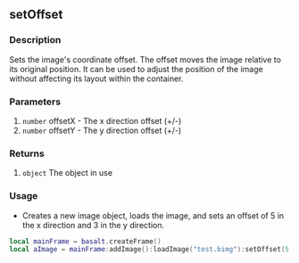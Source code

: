 ## setOffset

### Description

Sets the image's coordinate offset. The offset moves the image relative to its original position. It can be used to adjust the position of the image without affecting its layout within the container.

### Parameters

1. `number` offsetX - The x direction offset (+/-)
2. `number` offsetY - The y direction offset (+/-)

### Returns

1. `object` The object in use

### Usage

* Creates a new image object, loads the image, and sets an offset of 5 in the x direction and 3 in the y direction.

```lua
local mainFrame = basalt.createFrame()
local aImage = mainFrame:addImage():loadImage("test.bimg"):setOffset(5, 3)
```
